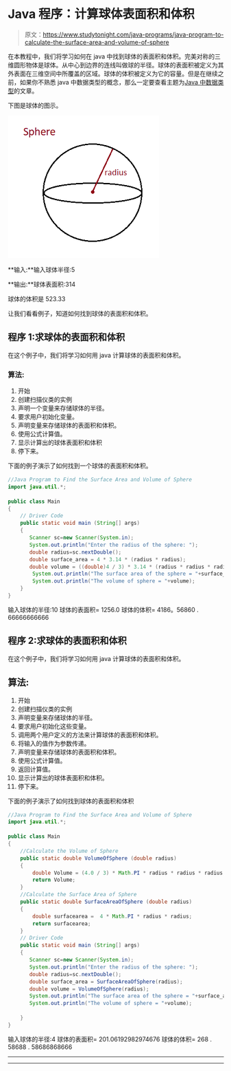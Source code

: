 # Java 程序：计算球体表面积和体积

> 原文：<https://www.studytonight.com/java-programs/java-program-to-calculate-the-surface-area-and-volume-of-sphere>

在本教程中，我们将学习如何在 java 中找到球体的表面积和体积。完美对称的三维圆形物体是球体。从中心到边界的连线叫做球的半径。球体的表面积被定义为其外表面在三维空间中所覆盖的区域。球体的体积被定义为它的容量。但是在继续之前，如果你不熟悉 java 中数据类型的概念，那么一定要查看主题为[Java 中数据类型](https://www.studytonight.com/java/datatypes-and-identifier.php)的文章。

下图是球体的图示。

![](img/44f215c0dfc939109b1363491bfbb03f.png)

**输入:**输入球体半径:5

**输出:**球体表面积:314

球体的体积是 523.33

让我们看看例子，知道如何找到球体的表面积和体积。

## 程序 1:求球体的表面积和体积

在这个例子中，我们将学习如何用 java 计算球体的表面积和体积。

### 算法:

1.  开始
2.  创建扫描仪类的实例
3.  声明一个变量来存储球体的半径。
4.  要求用户初始化变量。
5.  声明变量来存储球体的表面积和体积。
6.  使用公式计算值。
7.  显示计算出的球体表面积和体积
8.  停下来。

下面的例子演示了如何找到一个球体的表面积和体积。

```java
//Java Program to Find the Surface Area and Volume of Sphere
import java.util.*;

public class Main 
{
    // Driver Code
    public static void main (String[] args)
    {
       Scanner sc=new Scanner(System.in);
       System.out.println("Enter the radius of the sphere: ");
       double radius=sc.nextDouble();
       double surface_area = 4 * 3.14 * (radius * radius);
       double volume = ((double)4 / 3) * 3.14 * (radius * radius * radius);   
        System.out.println("The surface area of the sphere = "+surface_area);   
        System.out.println("The volume of sphere = "+volume);  
    }
}
```

输入球体的半径:10
球体的表面积= 1256.0
球体的体积= 4186。56860 . 66666666666

## 程序 2:求球体的表面积和体积

在这个例子中，我们将学习如何用 java 计算球体的表面积和体积。

## 算法:

1.  开始
2.  创建扫描仪类的实例
3.  声明变量来存储球体的半径。
4.  要求用户初始化这些变量。
5.  调用两个用户定义的方法来计算球体的表面积和体积。
6.  将输入的值作为参数传递。
7.  声明变量来存储球体的表面积和体积。
8.  使用公式计算值。
9.  返回计算值。
10.  显示计算出的球体表面积和体积。
11.  停下来。

下面的例子演示了如何找到球体的表面积和体积

```java
//Java Program to Find the Surface Area and Volume of Sphere
import java.util.*;

public class Main 
{
    //Calculate the Volume of Sphere
	public static double VolumeOfSphere (double radius) 
	{
		double Volume = (4.0 / 3) * Math.PI * radius * radius * radius;
		return Volume;
	}
	//Calculate the Surface Area of Sphere
	public static double SurfaceAreaOfSphere (double radius) 
	{
		double surfacearea =  4 * Math.PI * radius * radius;
		return surfacearea;
	}
	// Driver Code
    public static void main (String[] args)
    {
       Scanner sc=new Scanner(System.in);
       System.out.println("Enter the radius of the sphere: ");
       double radius=sc.nextDouble();
       double surface_area = SurfaceAreaOfSphere(radius);
       double volume = VolumeOfSphere(radius);
       System.out.println("The surface area of the sphere = "+surface_area); 
       System.out.println("The volume of sphere = "+volume);

    }
}
```

输入球体的半径:4
球体的表面积= 201.06192982974676
球体的体积= 268 . 58688 . 58686868666

* * *

* * *